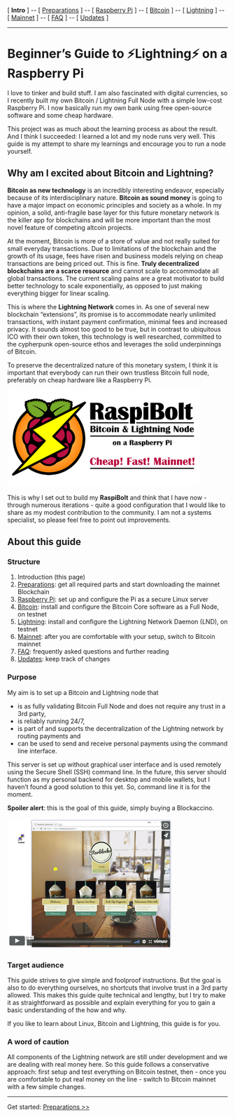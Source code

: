 [ **Intro** ] -- [ [Preparations](raspibolt_10_preparations.md) ] -- [ [Raspberry Pi](raspibolt_20_pi.md) ] -- [ [Bitcoin](raspibolt_30_bitcoin.md) ] -- [ [Lightning](raspibolt_40_lnd.md) ] -- [ [Mainnet](raspibolt_50_mainnet.md) ] -- [ [FAQ](raspibolt_faq.md) ] -- [ [Updates](raspibolt_updates.md) ]

-----
# Beginner’s Guide to ️⚡Lightning️⚡ on a Raspberry Pi

I love to tinker and build stuff. I am also fascinated with digital currencies, so I recently built my own Bitcoin / Lightning Full Node with a simple low-cost Raspberry Pi. I now basically run my own bank using free open-source software and some cheap hardware. 

This project was as much about the learning process as about the result. And I think I succeeded: I learned a lot and my node runs very well. This guide is my attempt to share my learnings and encourage you to run a node yourself.

## Why am I excited about Bitcoin and Lightning?

**Bitcoin as new technology** is an incredibly interesting endeavor, especially because of its interdisciplinary nature. **Bitcoin as sound money** is going to have a major impact on economic principles and society as a whole. In my opinion, a solid, anti-fragile base layer for this future monetary network is the killer app for blockchains and will be more important than the most novel feature of competing altcoin projects.

At the moment, Bitcoin is more of a store of value and not really suited for small everyday transactions. Due to limitations of the blockchain and the growth of its usage, fees have risen and business models relying on cheap transactions are being priced out. This is fine. **Truly decentralized blockchains are a scarce resource** and cannot scale to accommodate all global transactions. The current scaling pains are a great motivator to build better technology to scale exponentially, as opposed to just making everything bigger for linear scaling.

This is where the **Lightning Network** comes in. As one of several new blockchain “extensions”, its promise is to accommodate nearly unlimited transactions, with instant payment confirmation, minimal fees and increased privacy. It sounds almost too good to be true, but in contrast to ubiquitous ICO with their own token, this technology is well researched, committed to the cypherpunk open-source ethos and leverages the solid underpinnings of Bitcoin.

To preserve the decentralized nature of this monetary system, I think it is important that everybody can run their own trustless Bitcoin full node, preferably on cheap hardware like a Raspberry Pi.

![RaspiBolt Logo](images/00_raspibolt_banner_440.png)

This is why I set out to build my **RaspiBolt** and think that I have now - through numerous iterations - quite a good configuration that I would like to share as my modest contribution to the community. I am not a systems specialist, so please feel free to point out improvements.

## About this guide
### Structure

1. Introduction (this page)
2. [Preparations](raspibolt_10_preparations.md): get all required parts and start downloading the mainnet Blockchain
3. [Raspberry Pi](raspibolt_20_pi.md): set up and configure the Pi as a secure Linux server
4. [Bitcoin](raspibolt_30_bitcoin.md): install and configure the Bitcoin Core software as a Full Node, on testnet
5. [Lightning](raspibolt_40_lnd.md): install and configure the Lightning Network Daemon (LND), on testnet
6. [Mainnet](raspibolt_50_mainnet.md): after you are comfortable with your setup, switch to Bitcoin mainnet
7. [FAQ](raspibolt_faq.md): frequently asked questions and further reading
8. [Updates](raspibolt_updates.md): keep track of changes

### Purpose

My aim is to set up a Bitcoin and Lightning node that
* is as fully validating Bitcoin Full Node and does not require any trust in a 3rd party,
* is reliably running 24/7, 
* is part of and supports the decentralization of the Lightning network by routing payments and 
* can be used to send and receive personal payments using the command line interface.

This server is set up without graphical user interface and is used remotely using the Secure Shell (SSH) command line. In the future, this server should function as my personal backend for desktop and mobile wallets, but I haven’t found a good solution to this yet. So, command line it is for the moment.

**Spoiler alert**: this is the goal of this guide, simply buying a Blockaccino.

[![](images/00_blockaccino_goal.png)](https://vimeo.com/258395303)

### Target audience
This guide strives to give simple and foolproof instructions. But the goal is also to do everything ourselves, no shortcuts that involve trust in a 3rd party allowed. This makes this guide quite technical and lengthy, but I try to make it as straightforward as possible and explain everything for you to gain a basic understanding of the how and why.

If you like to learn about Linux, Bitcoin and Lightning, this guide is for you.

### A word of caution
All components of the Lightning network are still under development and we are dealing with real money here. So this guide follows a conservative approach: first setup and test everything on Bitcoin testnet, then - once you are comfortable to put real money on the line - switch to Bitcoin mainnet with a few simple changes.

---
Get started: [Preparations >>](raspibolt_10_preparations.md)
